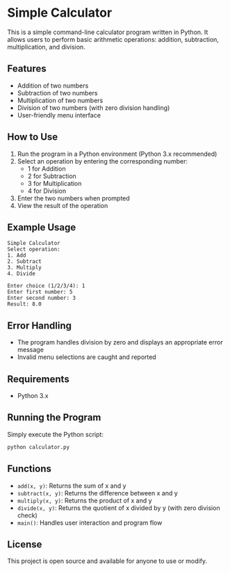 # Simple Calculator

This is a simple command-line calculator program written in Python. It allows users to perform basic arithmetic operations: addition, subtraction, multiplication, and division.

## Features

- Addition of two numbers
- Subtraction of two numbers
- Multiplication of two numbers
- Division of two numbers (with zero division handling)
- User-friendly menu interface

## How to Use

1. Run the program in a Python environment (Python 3.x recommended)
2. Select an operation by entering the corresponding number:
   - 1 for Addition
   - 2 for Subtraction
   - 3 for Multiplication
   - 4 for Division
3. Enter the two numbers when prompted
4. View the result of the operation

## Example Usage

```
Simple Calculator
Select operation:
1. Add
2. Subtract
3. Multiply
4. Divide

Enter choice (1/2/3/4): 1
Enter first number: 5
Enter second number: 3
Result: 8.0
```

## Error Handling

- The program handles division by zero and displays an appropriate error message
- Invalid menu selections are caught and reported

## Requirements

- Python 3.x

## Running the Program

Simply execute the Python script:

```bash
python calculator.py
```

## Functions

- `add(x, y)`: Returns the sum of x and y
- `subtract(x, y)`: Returns the difference between x and y
- `multiply(x, y)`: Returns the product of x and y
- `divide(x, y)`: Returns the quotient of x divided by y (with zero division check)
- `main()`: Handles user interaction and program flow

## License

This project is open source and available for anyone to use or modify.
